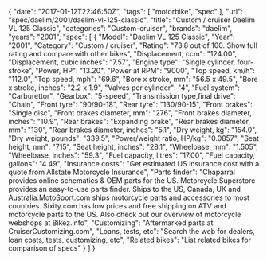 {
    "date": "2017-01-12T22:46:50Z",
    "tags": [
        "motorbike",
        "spec"
    ],
    "url": "spec\/daelim\/2001\/daelim-vl-125-classic",
    "title": "Custom \/ cruiser Daelim VL 125 Classic",
    "categories": "Custom-cruiser",
    "brands": "daelim",
    "years": "2001",
    "spec": [
        {
            "Model": "Daelim VL 125 Classic",
            "Year": "2001",
            "Category": "Custom \/ cruiser",
            "Rating": "73.8 out of 100. Show full rating and compare with other bikes",
            "Displacement, ccm": "124.00",
            "Displacement, cubic inches": "7.57",
            "Engine type": "Single cylinder, four-stroke",
            "Power, HP": "13.20",
            "Power at RPM": "9000",
            "Top speed, km\/h": "112.0",
            "Top speed, mph": "69.6",
            "Bore x stroke, mm": "56.5 x 49.5",
            "Bore x stroke, inches": "2.2 x 1.9",
            "Valves per cylinder": "4",
            "Fuel system": "Carburettor",
            "Gearbox": "5-speed",
            "Transmission type,final drive": "Chain",
            "Front tyre": "90\/90-18",
            "Rear tyre": "130\/90-15",
            "Front brakes": "Single disc",
            "Front brakes diameter, mm": "276",
            "Front brakes diameter, inches": "10.9",
            "Rear brakes": "Expanding brake",
            "Rear brakes diameter, mm": "130",
            "Rear brakes diameter, inches": "5.1",
            "Dry weight, kg": "154.0",
            "Dry weight, pounds": "339.5",
            "Power\/weight ratio, HP\/kg": "0.0857",
            "Seat height, mm": "715",
            "Seat height, inches": "28.1",
            "Wheelbase, mm": "1.505",
            "Wheelbase, inches": "59.3",
            "Fuel capacity, litres": "17.00",
            "Fuel capacity, gallons": "4.49",
            "Insurance costs": "Get estimated US insurance cost with a quote from Allstate Motorcycle Insurance",
            "Parts finder": "Chaparral provides online schematics & OEM parts for the US.   Motorcycle Superstore provides an easy-to-use parts finder. Ships to the US, Canada, UK and Australia.MotoSport.com ships motorcycle parts and accessories to most countries.    Sixity.com has low prices and free shipping on ATV and motorcycle parts to the US. Also check out our overview of motorcycle webshops at Bikez.info",
            "Customizing": "Aftermarked parts at CruiserCustomizing.com",
            "Loans, tests, etc": "Search the web for dealers, loan costs, tests, customizing, etc",
            "Related bikes": "List related bikes for comparison of specs"
        }
    ]
}